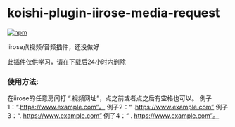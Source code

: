 # koishi-plugin-iirose-media-request

[![npm](https://img.shields.io/npm/v/koishi-plugin-iirose-media-request?style=flat-square)](https://www.npmjs.com/package/koishi-plugin-iirose-media-request)

iirose点视频/音频插件，还没做好

此插件仅供学习，请在下载后24小时内删除

### 使用方法:
在iirose的任意房间打 “.视频网址”，点之前或者点之后有空格也可以。
例子1：“.https://www.example.com”。
例子2：“       .https://www.example.com” 
例子3：“.       https://www.example.com”
例子4：“        .       https://www.example.com”。
